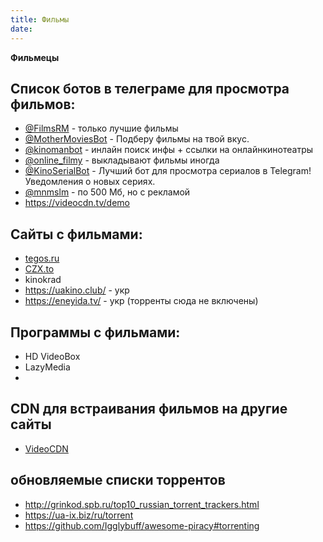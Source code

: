 ```yaml
---
title: Фильмы
date:
---
```


**Фильмецы**

## Список ботов в телеграме для просмотра фильмов:
* [@FilmsRM](https://t.me/FilmsRM) - только лучшие фильмы
* [@MotherMoviesBot](https://t.me/MotherMoviesBot) - Подберу фильмы на твой вкус.
* [@kinomanbot](https://t.me/kinomanbot) - инлайн поиск инфы + ссылки на онлайнкинотеатры
* [@online_filmy](ohttps://t.me/online_filmy) - выкладывают фильмы иногда
* [@KinoSerialBot](https://t.me/KinoSerialBot) - Лучший бот для просмотра сериалов в Telegram! Уведомления о новых сериях. 
* [@mnmslm](https://t.me/mnmslm) - по 500 Мб, но с рекламой
* <https://videocdn.tv/demo>

## Сайты с фильмами:
- [tegos.ru](http://tegos.ru)
- [CZX.to](http://czx.to)
- kinokrad
- <https://uakino.club/> - укр
- <https://eneyida.tv/> - укр
(торренты сюда не включены)

## Программы с фильмами:
* HD VideoBox
* LazyMedia
* 

## CDN для встраивания фильмов на другие сайты
- [VideoCDN](https://videocdn.tv/)

## обновляемые списки торрентов
- <http://grinkod.spb.ru/top10_russian_torrent_trackers.html>
- <https://ua-ix.biz/ru/torrent>
- <https://github.com/Igglybuff/awesome-piracy#torrenting>
